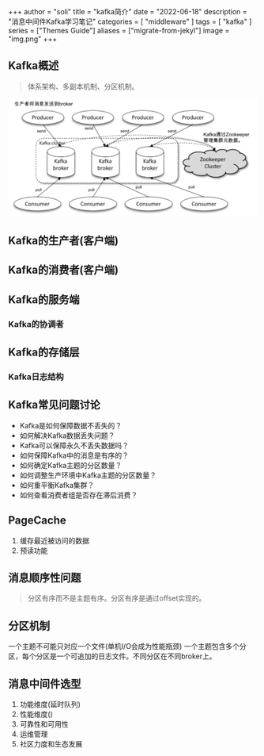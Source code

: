 +++
author = "soli"
title = "kafka简介"
date = "2022-06-18"
description = "消息中间件Kafka学习笔记"
categories = [
"middleware"
]
tags = [
"kafka"
]
series = ["Themes Guide"]
aliases = ["migrate-from-jekyl"]
image = "img.png"
+++
<!--more-->
## Kafka概述
> 体系架构、多副本机制、分区机制。

![](kafka-overview.jpg)
## Kafka的生产者(客户端)
## Kafka的消费者(客户端)
## Kafka的服务端
### Kafka的协调者
## Kafka的存储层
### Kafka日志结构
## Kafka常见问题讨论
- Kafka是如何保障数据不丢失的？
- 如何解决Kafka数据丢失问题？
- Kafka可以保障永久不丢失数据吗？
- 如何保障Kafka中的消息是有序的？
- 如何确定Kafka主题的分区数量？
- 如何调整生产环境中Kafka主题的分区数量？
- 如何重平衡Kafka集群？
- 如何查看消费者组是否存在滞后消费？
## PageCache
1. 缓存最近被访问的数据
2. 预读功能
## 消息顺序性问题
> 分区有序而不是主题有序。分区有序是通过offset实现的。
## 分区机制
一个主题不可能只对应一个文件(单机I/O会成为性能瓶颈)
一个主题包含多个分区，每个分区是一个可追加的日志文件。不同分区在不同broker上。
## 消息中间件选型
1. 功能维度(延时队列)
2. 性能维度()
3. 可靠性和可用性
4. 运维管理
5. 社区力度和生态发展